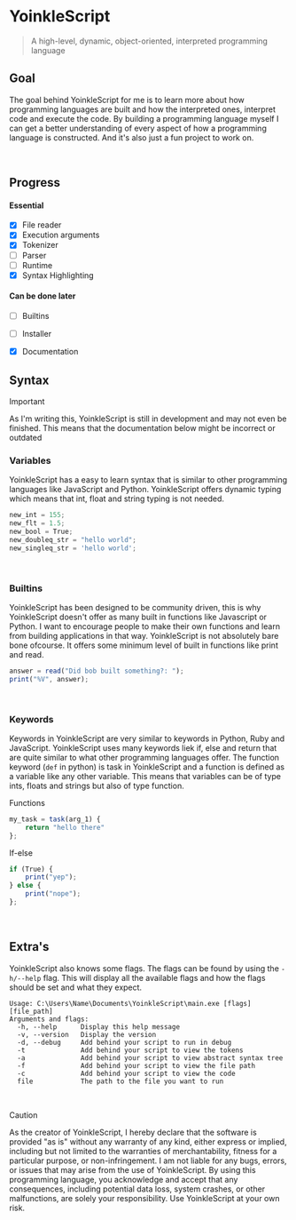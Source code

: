 # YoinkleScript
> A high-level, dynamic, object-oriented, interpreted programming language

## Goal
The goal behind YoinkleScript for me is to learn more about how programming languages are built and how the interpreted ones, interpret code and execute the code.
By building a programming language myself I can get a better understanding of every aspect of how a programming language is constructed. And it's also just a fun project to work on.

<br/>

## Progress
#### Essential
- [x] File reader
- [x] Execution arguments
- [x] Tokenizer
- [ ] Parser
- [ ] Runtime
- [x] Syntax Highlighting
#### Can be done later
- [ ] Builtins
- [ ] Installer
- [x] Documentation



## Syntax
> [!IMPORTANT]
> As I'm writing this, YoinkleScript is still in development and may not even be finished. This means that the documentation below might be incorrect or outdated
### Variables
YoinkleScript has a easy to learn syntax that is similar to other programming languages like JavaScript and Python. YoinkleScript offers dynamic typing which means that int, float and string typing is not needed.
```javascript
new_int = 155;
new_flt = 1.5;
new_bool = True;
new_doubleq_str = "hello world";
new_singleq_str = 'hello world';
```

<br/>

### Builtins
YoinkleScript has been designed to be community driven, this is why YoinkleScript doesn't offer as many built in functions like Javascript or Python. I want to encourage people to make their own functions and learn from building applications in that way. YoinkleScript is not absolutely bare bone ofcourse. It offers some minimum level of built in functions like print and read.
```javascript
answer = read("Did bob built something?: ");
print("%V", answer);
```

<br/>

### Keywords
Keywords in YoinkleScript are very similar to keywords in Python, Ruby and JavaScript. YoinkleScript uses many keywords liek if, else and return that are quite similar to what other programming languages offer. The function keyword (``def`` in python) is task in YoinkleScript and a function is defined as a variable like any other variable. This means that variables can be of type ints, floats and strings but also of type function.

Functions
```javascript
my_task = task(arg_1) {
    return "hello there"
};
```

If-else
```javascript
if (True) {
    print("yep");
} else {
    print("nope");
};
```

<br/>

## Extra's
YoinkleScript also knows some flags. The flags can be found by using the ``-h/--help`` flag. This will display all the available flags and how the flags should be set and what they expect.
```
Usage: C:\Users\Name\Documents\YoinkleScript\main.exe [flags] [file_path]
Arguments and flags:
  -h, --help      Display this help message
  -v, --version   Display the version
  -d, --debug     Add behind your script to run in debug
  -t              Add behind your script to view the tokens
  -a              Add behind your script to view abstract syntax tree
  -f              Add behind your script to view the file path
  -c              Add behind your script to view the code
  file            The path to the file you want to run
```

<br/>

> [!CAUTION]
> As the creator of YoinkleScript, I hereby declare that the software is provided "as is" without any warranty of any kind, either express or implied, including but not limited to the warranties of merchantability, fitness for a particular purpose, or non-infringement. I am not liable for any bugs, errors, or issues that may arise from the use of YoinkleScript. By using this programming language, you acknowledge and accept that any consequences, including potential data loss, system crashes, or other malfunctions, are solely your responsibility. Use YoinkleScript at your own risk.

